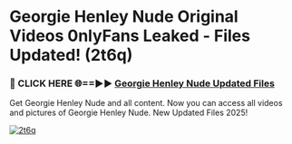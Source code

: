 # Georgie Henley Nude Original Videos 0nlyFans Leaked - Files Updated! (2t6q)

<h3>🔴 CLICK HERE 🌐==►► <a href="https://tinyurl.com/yc6ubb5a" rel="nofollow">Georgie Henley Nude Updated Files</a></h3>

Get Georgie Henley Nude and all content. Now you can access all videos and pictures of Georgie Henley Nude. New Updated Files 2025!

[![2t6q](https://i.imgur.com/7eu0CRL.gif)](https://tinyurl.com/yc6ubb5a)
